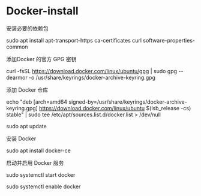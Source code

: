 # Docker-install

安装必要的依赖包

sudo apt install apt-transport-https ca-certificates curl software-properties-common

添加Docker 的官方 GPG 密钥

curl -fsSL https://download.docker.com/linux/ubuntu/gpg | sudo gpg --dearmor -o /usr/share/keyrings/docker-archive-keyring.gpg

添加 Docker 仓库

echo "deb [arch=amd64 signed-by=/usr/share/keyrings/docker-archive-keyring.gpg] https://download.docker.com/linux/ubuntu $(lsb_release -cs) stable" | sudo tee /etc/apt/sources.list.d/docker.list > /dev/null

sudo apt update

安装 Docker

sudo apt install docker-ce

启动并启用 Docker 服务

sudo systemctl start docker

sudo systemctl enable docker
